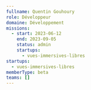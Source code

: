 ```yaml
---
fullname: Quentin Gouhoury
role: Développeur
domaine: Développement
missions:
  - start: 2023-06-12
    end: 2023-09-05
    status: admin
    startups:
      - vues-immersives-libres
startups:
  - vues-immersives-libres
memberType: beta
teams: []
---
```

